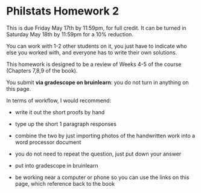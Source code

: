 # Philstats Homework 2

This is due Friday May 17th by 11:59pm, for full credit. It can be turned in Saturday May 18th by 11:59pm for a 10% reduction. 

You can work with 1-2 other students on it, you just have to indicate who else you worked with, and everyone has to write their own solutions.

This homework is designed to be a review of Weeks 4-5 of the course (Chapters 7,8,9 of the book).

You submit **via gradescope on bruinlearn**: you do not turn in anything on this page. 

In terms of workflow, I would recommend:

- write it out the short proofs by hand

- type up the short 1 paragraph responses

- combine the two by just importing photos of the handwritten work into a word processor document

- you do not need to repeat the question, just put down your answer

- put into gradescope in bruinlearn

- be working near a computer or phone so you can use the links on this page, which reference back to the book